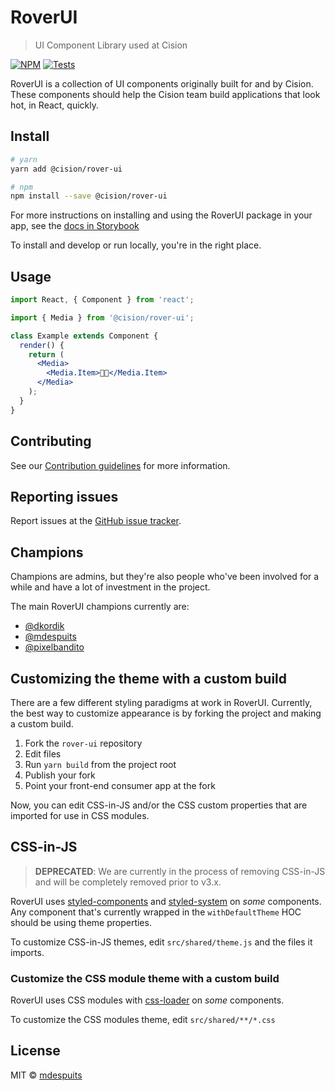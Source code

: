 # RoverUI

> UI Component Library used at Cision

[![NPM](https://img.shields.io/npm/v/@cision/rover-ui.svg)](https://www.npmjs.com/package/@cision/rover-ui)
[![Tests](https://github.com/cision/rover-ui/workflows/Tests/badge.svg)](#install)

RoverUI is a collection of UI components originally built for and by Cision. These components should help the Cision team build applications that look hot, in React, quickly.

## Install

```sh
# yarn
yarn add @cision/rover-ui
```

```sh
# npm
npm install --save @cision/rover-ui
```

For more instructions on installing and using the RoverUI package in your app, see the [docs in Storybook](https://cision.github.io/rover-ui)

To install and develop or run locally, you're in the right place.

## Usage

```jsx
import React, { Component } from 'react';

import { Media } from '@cision/rover-ui';

class Example extends Component {
  render() {
    return (
      <Media>
        <Media.Item>👋🏻</Media.Item>
      </Media>
    );
  }
}
```

## Contributing

See our [Contribution guidelines](./CONTRIBUTING.md) for more information.

## Reporting issues

Report issues at the [GitHub issue tracker](https://github.com/cision/rover-ui/issues).

## Champions

Champions are admins, but they're also people who've been involved for a while
and have a lot of investment in the project.

The main RoverUI champions currently are:

- [@dkordik](https://github.com/dkordik)
- [@mdespuits](https://github.com/mdespuits)
- [@pixelbandito](https://github.com/pixelbandito)

## Customizing the theme with a custom build

There are a few different styling paradigms at work in RoverUI.
Currently, the best way to customize appearance is by forking the project and making a custom build.

1. Fork the `rover-ui` repository
2. Edit files
3. Run `yarn build` from the project root
4. Publish your fork
5. Point your front-end consumer app at the fork

Now, you can edit CSS-in-JS and/or the CSS custom properties that are imported for use in CSS modules.

## CSS-in-JS

> **DEPRECATED**: We are currently in the process of removing CSS-in-JS and will be completely removed prior to v3.x.

RoverUI uses [styled-components](https://www.npmjs.com/package/styled-components) and [styled-system](https://www.npmjs.com/package/styled-system) on _some_ components.
Any component that's currently wrapped in the `withDefaultTheme` HOC should be using theme properties.

To customize CSS-in-JS themes, edit `src/shared/theme.js` and the files it imports.

### Customize the CSS module theme with a custom build

RoverUI uses CSS modules with [css-loader](https://www.npmjs.com/package/css-loader) on _some_ components.

To customize the CSS modules theme, edit `src/shared/**/*.css`

## License

MIT © [mdespuits](https://github.com/mdespuits)
